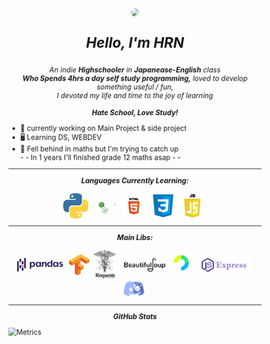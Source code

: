 <h1 align="center">

  <a href="url"><img src="https://avatars.githubusercontent.com/u/51855316?v=4" height="auto" width="200" style="border-radius:50%"></a>

  <b><i>Hello, I'm HRN</i></b>
</h1>

<p align="center">
  <em>
    An indie <b>Highschooler</b> in <b>Japanease-English</b> class <br>
    <b>Who Spends 4hrs a day self study programming,</b>
    loved to develop something useful / fun,
    <br>I devoted my life and time to the joy of learning</br>
    <br><b>Hate School, Love Study!</b></br>
  </em>
</p>

- 🔭 currently working on Main Project & side project
- 🖥️ Learning DS, WEBDEV
- 🌱 Fell behind in maths but I'm trying to catch up <br>- - In 1 years I'll finished grade 12 maths asap - -</br>


<hr>
<p align="center">
  <i><b>Languages Currently Learning:</b></i>
  <br><br>
  <img align="center" src="contents/languages/python.png" width="50px" />&nbsp;
  <img align="center" src="contents/languages/nodejs.svg" width="50px" />&nbsp;
  <img align="center" src="contents/languages/html.png" width="50px" />&nbsp;
  <img align="center" src="contents/languages/css.png" width="50px" />&nbsp;
  <img align="center" src="contents/languages/js.png" width="50px" />&nbsp;
</p>

<hr>

<p align="center">
  <i><b>Main Libs:</b></i>
  <br><br>
    <img align="center" src="contents/tools/pandas.png" width="100px" />&nbsp;
  <img align="center" src="contents/tools/tensorflow.png" width="40px" />&nbsp;
  <img align="center" src="contents/tools/requests.png" width="45px" />&nbsp;
  <img align="center" src="contents/tools/bf4.png" width="100px" />&nbsp;
  <img align="center" src="contents/tools/passport.svg" width="30px" />&nbsp;
  <img align="center" src="contents/tools/express.png" width="120px" />&nbsp;
  <img align="center" src="contents/tools/discord.png" width="50px" />&nbsp;</p>
<hr>
<p align="center"><i><b>GitHub Stats</b></i></p>

![Metrics](https://metrics.lecoq.io/HRNPH?template=classic&base.community=0&base.metadata=0&languages=1&languages.limit=8&languages.threshold=0%25&languages.colors=github&languages.sections=most-used&languages.indepth=false&languages.analysis.timeout=15&languages.categories=markup%2C%20programming&languages.recent.categories=markup%2C%20programming&languages.recent.load=300&languages.recent.days=14&config.timezone=Asia%2FBangkok)
